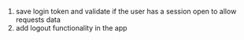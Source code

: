 1. save login token and validate if the user has a session open to allow requests data
2. add logout functionality in the app
